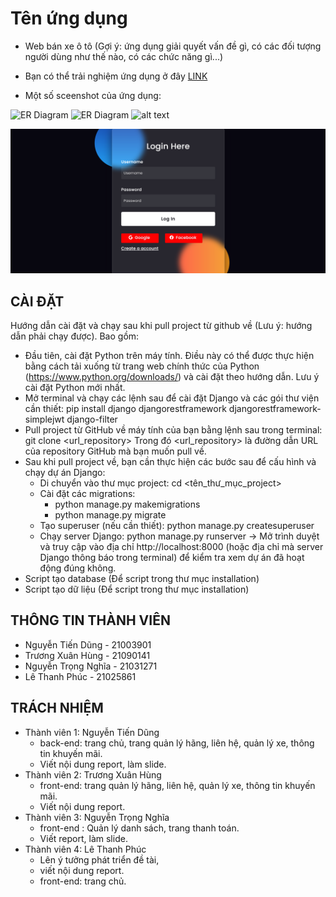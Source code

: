 # Tên ứng dụng

- Web bán xe ô tô (Gợi ý: ứng dụng giải quyết vấn đề gì, có các đối tượng người dùng như thế nào, có các chức năng gì...)

- Bạn có thể trải nghiệm ứng dụng ở đây [LINK](http://127.0.0.1:8000/)
- Một số sceenshot của ứng dụng:

![ER Diagram](./images/image.png)
![ER Diagram](./images/image2.png)
![alt text](/docs/images/image3.png)

![alt text](./docs/images/image4.png)

## CÀI ĐẶT

Hướng dẫn cài đặt và chạy sau khi pull project từ github về (Lưu ý: hướng dẫn phải chạy được). Bao gồm:
- Đầu tiên, cài đặt Python trên máy tính. Điều này có thể được thực hiện bằng cách tải xuống từ trang web chính thức của Python (https://www.python.org/downloads/) và cài đặt theo hướng dẫn. Lưu ý cài đặt Python mới nhất.
- Mở terminal và chạy các lệnh sau để cài đặt Django và các gói thư viện cần thiết: pip install django djangorestframework djangorestframework-simplejwt django-filter
- Pull project từ GitHub về máy tính của bạn bằng lệnh sau trong terminal: git clone <url_repository> Trong đó <url_repository> là đường dẫn URL của repository GitHub mà bạn muốn pull về.
- Sau khi pull project về, bạn cần thực hiện các bước sau để cấu hình và chạy dự án Django:
    - Di chuyển vào thư mục project: cd <tên_thư_mục_project>
    - Cài đặt các migrations:
        - python manage.py makemigrations
        - python manage.py migrate
    - Tạo superuser (nếu cần thiết): python manage.py createsuperuser
    - Chạy server Django: python manage.py runserver
-> Mở trình duyệt và truy cập vào địa chỉ http://localhost:8000 (hoặc địa chỉ mà server Django thông báo trong terminal) để kiểm tra xem dự án đã hoạt động đúng không. 
- Script tạo database (Để script trong thư mục installation)
- Script tạo dữ liệu (Để script trong thư mục installation)

## THÔNG TIN THÀNH VIÊN

- Nguyễn Tiến Dũng - 21003901
- Trương Xuân Hùng - 21090141
- Nguyễn Trọng Nghĩa - 21031271
- Lê Thanh Phúc - 21025861

## TRÁCH NHIỆM

- Thành viên 1: Nguyễn Tiến Dũng
    - back-end: trang chủ, trang quản lý hãng, liên hệ, quản lý xe, thông tin khuyến mãi.
    - Viết nội dung report, làm slide.
- Thành viên 2: Trương Xuân Hùng
    - front-end: trang quản lý hãng, liên hệ, quản lý xe, thông tin khuyến mãi.
    - Viết nội dung report.
- Thành viên 3: Nguyễn Trọng Nghĩa
    - front-end : Quản lý danh sách, trang thanh toán.
    - Viết report, làm slide.
- Thành viên 4: Lê Thanh Phúc
    - Lên ý tưởng phát triển đề tài,
    - viết nội dung report.
    - front-end: trang chủ.
